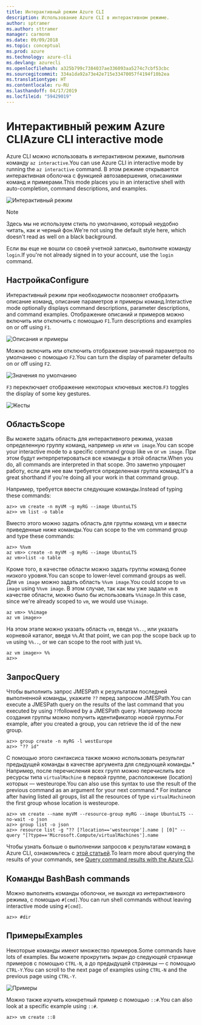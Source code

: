 ```yaml
---
title: Интерактивный режим Azure CLI
description: Использование Azure CLI в интерактивном режиме.
author: sptramer
ms.author: sttramer
manager: carmonm
ms.date: 09/09/2018
ms.topic: conceptual
ms.prod: azure
ms.technology: azure-cli
ms.devlang: azurecli
ms.openlocfilehash: a325b799c7384037ae336093aa5274c7cbf53cbc
ms.sourcegitcommit: 334a1da92a73e42e715e33470057f4194f10b2ea
ms.translationtype: HT
ms.contentlocale: ru-RU
ms.lasthandoff: 04/17/2019
ms.locfileid: "59429019"
---
```

# <a name="azure-cli-interactive-mode"></a><span data-ttu-id="755e1-103">Интерактивный режим Azure CLI</span><span class="sxs-lookup"><span data-stu-id="755e1-103">Azure CLI interactive mode</span></span>

<span data-ttu-id="755e1-104">Azure CLI можно использовать в интерактивном режиме, выполнив команду `az interactive`.</span><span class="sxs-lookup"><span data-stu-id="755e1-104">You can use Azure CLI in interactive mode by running the `az interactive` command.</span></span>
<span data-ttu-id="755e1-105">В этом режиме открывается интерактивная оболочка с функцией автозавершения, описаниями команд и примерами.</span><span class="sxs-lookup"><span data-stu-id="755e1-105">This mode places you in an interactive shell with auto-completion, command descriptions, and examples.</span></span>

![Интерактивный режим](./media/interactive-azure-cli/webapp-create.png)

> [!NOTE]
> <span data-ttu-id="755e1-107">Здесь мы не используем стиль по умолчанию, который неудобно читать, как и черный фон.</span><span class="sxs-lookup"><span data-stu-id="755e1-107">We're not using the default style here, which doesn't read as well on a black background.</span></span>

<span data-ttu-id="755e1-108">Если вы еще не вошли со своей учетной записью, выполните команду `login`.</span><span class="sxs-lookup"><span data-stu-id="755e1-108">If you're not already signed in to your account, use the `login` command.</span></span>

## <a name="configure"></a><span data-ttu-id="755e1-109">Настройка</span><span class="sxs-lookup"><span data-stu-id="755e1-109">Configure</span></span>

<span data-ttu-id="755e1-110">Интерактивный режим при необходимости позволяет отобразить описание команд, описание параметров и примеры команд.</span><span class="sxs-lookup"><span data-stu-id="755e1-110">Interactive mode optionally displays command descriptions, parameter descriptions, and command examples.</span></span>
<span data-ttu-id="755e1-111">Отображение описаний и примеров можно включить или отключить с помощью `F1`.</span><span class="sxs-lookup"><span data-stu-id="755e1-111">Turn descriptions and examples on or off using `F1`.</span></span>

![Описания и примеры](./media/interactive-azure-cli/descriptions-and-examples.png)

<span data-ttu-id="755e1-113">Можно включить или отключить отображение значений параметров по умолчанию с помощью `F2`.</span><span class="sxs-lookup"><span data-stu-id="755e1-113">You can turn the display of parameter defaults on or off using `F2`.</span></span>

![Значения по умолчанию](./media/interactive-azure-cli/defaults.png)

<span data-ttu-id="755e1-115">`F3` переключает отображение некоторых ключевых жестов.</span><span class="sxs-lookup"><span data-stu-id="755e1-115">`F3` toggles the display of some key gestures.</span></span>

![Жесты](./media/interactive-azure-cli/gestures.png)

## <a name="scope"></a><span data-ttu-id="755e1-117">Область</span><span class="sxs-lookup"><span data-stu-id="755e1-117">Scope</span></span>

<span data-ttu-id="755e1-118">Вы можете задать область для интерактивного режима, указав определенную группу команд, например `vm` или `vm image`.</span><span class="sxs-lookup"><span data-stu-id="755e1-118">You can scope your interactive mode to a specific command group like `vm` or `vm image`.</span></span>
<span data-ttu-id="755e1-119">При этом будут интерпретироваться все команды в этой области.</span><span class="sxs-lookup"><span data-stu-id="755e1-119">When you do, all commands are interpreted in that scope.</span></span>
<span data-ttu-id="755e1-120">Это заметно упрощает работу, если для нее вам требуется определенная группа команд.</span><span class="sxs-lookup"><span data-stu-id="755e1-120">It's a great shorthand if you're doing all your work in that command group.</span></span>

<span data-ttu-id="755e1-121">Например, требуется ввести следующие команды.</span><span class="sxs-lookup"><span data-stu-id="755e1-121">Instead of typing these commands:</span></span>

```azurecli
az>> vm create -n myVM -g myRG --image UbuntuLTS
az>> vm list -o table
```

<span data-ttu-id="755e1-122">Вместо этого можно задать область для группы команд vm и ввести приведенные ниже команды.</span><span class="sxs-lookup"><span data-stu-id="755e1-122">You can scope to the vm command group and type these commands:</span></span>

```azurecli
az>> %%vm
az vm>> create -n myVM -g myRG --image UbuntuLTS
az vm>>list -o table
```

<span data-ttu-id="755e1-123">Кроме того, в качестве области можно задать группы команд более низкого уровня.</span><span class="sxs-lookup"><span data-stu-id="755e1-123">You can scope to lower-level command groups as well.</span></span>
<span data-ttu-id="755e1-124">Для `vm image` можно задать область `%%vm image`.</span><span class="sxs-lookup"><span data-stu-id="755e1-124">You could scope to `vm image` using `%%vm image`.</span></span>
<span data-ttu-id="755e1-125">В этом случае, так как мы уже задали `vm` в качестве области, можно было бы использовать `%%image`.</span><span class="sxs-lookup"><span data-stu-id="755e1-125">In this case, since we're already scoped to `vm`, we would use `%%image`.</span></span>

```azurecli
az vm>> %%image
az vm image>>
```

<span data-ttu-id="755e1-126">На этом этапе можно указать область `vm`, введя `%%..`, или указать корневой каталог, введя `%%`.</span><span class="sxs-lookup"><span data-stu-id="755e1-126">At that point, we can pop the scope back up to `vm` using `%%..`, or we can scope to the root with just `%%`.</span></span>

```azurecli
az vm image>> %%
az>>
```

## <a name="query"></a><span data-ttu-id="755e1-127">Запрос</span><span class="sxs-lookup"><span data-stu-id="755e1-127">Query</span></span>

<span data-ttu-id="755e1-128">Чтобы выполнить запрос JMESPath к результатам последней выполненной команды, укажите `??` перед запросом JMESPath.</span><span class="sxs-lookup"><span data-stu-id="755e1-128">You can execute a JMESPath query on the results of the last command that you executed by using `??`followed by a JMESPath query.</span></span>
<span data-ttu-id="755e1-129">Например после создания группы можно получить идентификатор новой группы.</span><span class="sxs-lookup"><span data-stu-id="755e1-129">For example, after you created a group, you can retrieve the id of the new group.</span></span>

```azurecli
az>> group create -n myRG -l westEurope
az>> "?? id"
```

<span data-ttu-id="755e1-130">С помощью этого синтаксиса также можно использовать результат предыдущей команды в качестве аргумента для следующей команды.\* Например, после перечисления всех групп можно перечислить все ресурсы типа `virtualMachine` в первой группе, расположение (location) которых — westeurope.</span><span class="sxs-lookup"><span data-stu-id="755e1-130">You can also use this syntax to use the result of the previous command as an argument for your next command.\* For instance after having listed all groups, list all the resources of type `virtualMachine`on the first group whose location is westeurope.</span></span> 

```azurecli
az>> vm create --name myVM --resource-group myRG --image UbuntuLTS --no-wait -o json
az>> group list -o json
az>> resource list -g "?? [?location=='westeurope'].name | [0]" --query "[?type=='Microsoft.Compute/virtualMachines'].name
```

<span data-ttu-id="755e1-131">Чтобы узнать больше о выполнении запросов к результатам команд в Azure CLI, ознакомьтесь с [этой статьей](query-azure-cli.md).</span><span class="sxs-lookup"><span data-stu-id="755e1-131">To learn more about querying the results of your commands, see [Query command results with the Azure CLI](query-azure-cli.md).</span></span>

## <a name="bash-commands"></a><span data-ttu-id="755e1-132">Команды Bash</span><span class="sxs-lookup"><span data-stu-id="755e1-132">Bash commands</span></span>

<span data-ttu-id="755e1-133">Можно выполнять команды оболочки, не выходя из интерактивного режима, с помощью `#[cmd]`.</span><span class="sxs-lookup"><span data-stu-id="755e1-133">You can run shell commands without leaving interactive mode using `#[cmd]`.</span></span>

```azurecli
az>> #dir
```

## <a name="examples"></a><span data-ttu-id="755e1-134">Примеры</span><span class="sxs-lookup"><span data-stu-id="755e1-134">Examples</span></span>

<span data-ttu-id="755e1-135">Некоторые команды имеют множество примеров.</span><span class="sxs-lookup"><span data-stu-id="755e1-135">Some commands have lots of examples.</span></span>
<span data-ttu-id="755e1-136">Вы можете прокрутить экран до следующей странице примеров с помощью `CTRL-N`, а до предыдущей страницы — с помощью `CTRL-Y`.</span><span class="sxs-lookup"><span data-stu-id="755e1-136">You can scroll to the next page of examples using `CTRL-N` and the previous page using `CTRL-Y`.</span></span>

![Примеры](./media/interactive-azure-cli/examples.png)

<span data-ttu-id="755e1-138">Можно также изучить конкретный пример с помощью `::#`.</span><span class="sxs-lookup"><span data-stu-id="755e1-138">You can also look at a specific example using `::#`.</span></span>

```azurecli
az>> vm create ::8
```
